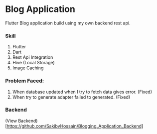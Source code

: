 # Blog Application

Flutter Blog application build using my own backend rest api.

### Skill
1.  Flutter
2.  Dart
3.  Rest Api Integration
4.  Hive (Local Storage)
5.  Image Caching

### Problem Faced:
1. When database updated when I try to fetch data gives error. (Fixed) 
2. When try to generate adapter failed to generated. (Fixed)

### Backend
(View Backend) [https://github.com/SakibvHossain/Blogging_Application_Backend]

